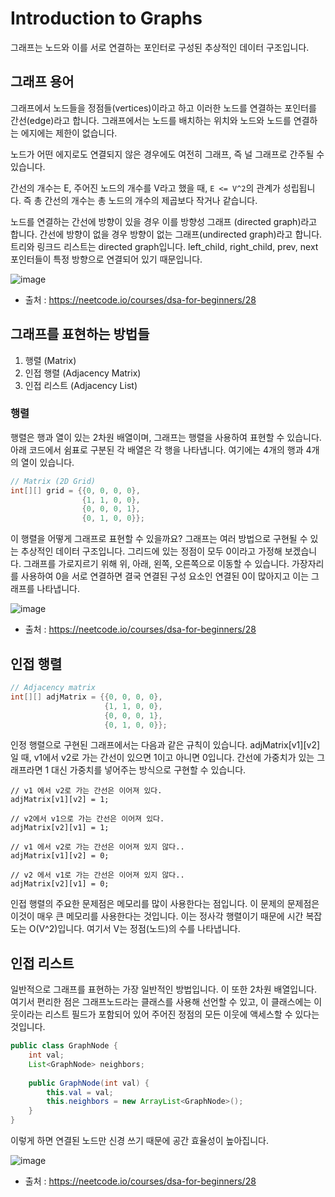 # Introduction to Graphs

그래프는 노드와 이를 서로 연결하는 포인터로 구성된 추상적인 데이터 구조입니다.

## 그래프 용어

그래프에서 노드들을 정점들(vertices)이라고 하고 이러한 노드를 연결하는 포인터를 간선(edge)라고 합니다.
그래프에서는 노드를 배치하는 위치와 노드와 노드를 연결하는 에지에는 제한이 없습니다.

노드가 어떤 에지로도 연결되지 않은 경우에도 여전히 그래프, 즉 널 그래프로 간주될 수 있습니다.

간선의 개수는 E, 주어진 노드의 개수를 V라고 했을 때, `E <= V^2`의 관계가 성립됩니다.
즉 총 간선의 개수는 총 노드의 개수의 제곱보다 작거나 같습니다.

노드를 연결하는 간선에 방향이 있을 경우 이를 방향성 그래프 (directed graph)라고 합니다.
간선에 방향이 없을 경우 방향이 없는 그래프(undirected graph)라고 합니다.
트리와 링크드 리스트는 directed graph입니다.
left_child, right_child, prev, next 포인터들이 특정 방향으로 연결되어 있기 때문입니다.

![image](https://github.com/hwibaski/java-problem-solving/assets/85930725/f46f0622-f0c5-4ce7-b3ac-cdcd4fb22d1c)

- 출처 : https://neetcode.io/courses/dsa-for-beginners/28

## 그래프를 표현하는 방법들

1. 행렬 (Matrix)
2. 인접 행렬 (Adjacency Matrix)
3. 인접 리스트  (Adjacency List)

### 행렬

행렬은 행과 열이 있는 2차원 배열이며, 그래프는 행렬을 사용하여 표현할 수 있습니다.
아래 코드에서 쉼표로 구분된 각 배열은 각 행을 나타냅니다. 여기에는 4개의 행과 4개의 열이 있습니다.

```java
// Matrix (2D Grid)
int[][] grid = {{0, 0, 0, 0},
                {1, 1, 0, 0},
                {0, 0, 0, 1},
                {0, 1, 0, 0}};
```

이 행렬을 어떻게 그래프로 표현할 수 있을까요?
그래프는 여러 방법으로 구현될 수 있는 추상적인 데이터 구조입니다.
그리드에 있는 정점이 모두 0이라고 가정해 보겠습니다.
그래프를 가로지르기 위해 위, 아래, 왼쪽, 오른쪽으로 이동할 수 있습니다.
가장자리를 사용하여 0을 서로 연결하면 결국 연결된 구성 요소인 연결된 0이 많아지고 이는 그래프를 나타냅니다.

![image](https://github.com/hwibaski/java-problem-solving/assets/85930725/ecbd3a61-b31f-46c9-873e-431a82d2e658)

- 출처 : https://neetcode.io/courses/dsa-for-beginners/28

## 인접 행렬

```java
// Adjacency matrix
int[][] adjMatrix = {{0, 0, 0, 0},
                     {1, 1, 0, 0},
                     {0, 0, 0, 1},
                     {0, 1, 0, 0}};
```

인정 행렬으로 구현된 그래프에서는 다음과 같은 규칙이 있습니다.
adjMatrix[v1][v2]일 때, v1에서 v2로 가는 간선이 있으면 1이고 아니면 0입니다.
간선에 가중치가 있는 그래프라면 1 대신 가중치를 넣어주는 방식으로 구현할 수 있습니다.

```text
// v1 에서 v2로 가는 간선은 이어져 있다.
adjMatrix[v1][v2] = 1;

// v2에서 v1으로 가는 간선은 이어져 있다.
adjMatrix[v2][v1] = 1;

// v1 에서 v2로 가는 간선은 이어져 있지 않다..
adjMatrix[v1][v2] = 0;

// v2 에서 v1로 가는 간선은 이어져 있지 않다..
adjMatrix[v2][v1] = 0;
```

인접 행렬의 주요한 문제점은 메모리를 많이 사용한다는 점입니다.
이 문제의 문제점은 이것이 매우 큰 메모리를 사용한다는 것입니다.
이는 정사각 행렬이기 때문에 시간 복잡도는 O(V^2)입니다.
여기서 V는 정점(노드)의 수를 나타냅니다.

## 인접 리스트

일반적으로 그래프를 표현하는 가장 일반적인 방법입니다. 이 또한 2차원 배열입니다.
여기서 편리한 점은 그래프노드라는 클래스를 사용해 선언할 수 있고, 이 클래스에는 이웃이라는 리스트 필드가 포함되어 있어 주어진 정점의 모든 이웃에 액세스할 수 있다는 것입니다.

```java
public class GraphNode {
    int val;
    List<GraphNode> neighbors;
    
    public GraphNode(int val) {
        this.val = val;
        this.neighbors = new ArrayList<GraphNode>();
    }
}
```

이렇게 하면 연결된 노드만 신경 쓰기 때문에 공간 효율성이 높아집니다.

![image](https://github.com/hwibaski/java-problem-solving/assets/85930725/827ee2b0-108e-49b8-82b3-ae126b2cf4f8)


- 출처 : https://neetcode.io/courses/dsa-for-beginners/28

